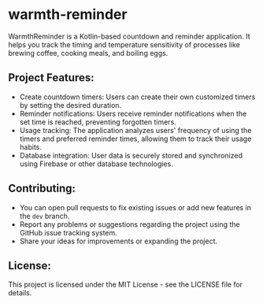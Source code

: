 # warmth-reminder
WarmthReminder is a Kotlin-based countdown and reminder application. It helps you track the timing and temperature sensitivity of processes like brewing coffee, cooking meals, and boiling eggs.

## Project Features:

* Create countdown timers: Users can create their own customized timers by setting the desired duration.
* Reminder notifications: Users receive reminder notifications when the set time is reached, preventing forgotten timers.
* Usage tracking: The application analyzes users' frequency of using the timers and preferred reminder times, allowing them to track their usage habits.
* Database integration: User data is securely stored and synchronized using Firebase or other database technologies.

## Contributing:

* You can open pull requests to fix existing issues or add new features in the `dev` branch.
* Report any problems or suggestions regarding the project using the GitHub issue tracking system.
* Share your ideas for improvements or expanding the project.

## License:

This project is licensed under the MIT License - see the LICENSE file for details.
